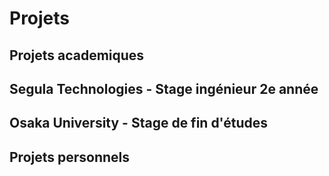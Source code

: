 # Projets
## Projets academiques
## Segula Technologies - Stage ingénieur 2e année
## Osaka University - Stage de fin d'études
## Projets personnels
